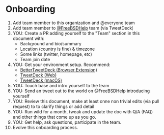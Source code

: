 Onboarding
==========

1. Add team member to this organization and @everyone team
2. Add team member to [@FreeBSDHelp](https://twitter.com/FreeBSDHelp) team (via TweetDeck)
3. YOU: Create a PR adding yourself to the "Team" section in this document with:
   * Background and bio/summary
   * Location (country is fine) & timezone
   * Some links (twitter, homepage, etc)
   * Team join date
5. YOU: Get your environment setup. Recommend:
   * [BetterTweetDeck (Browser Extension)](https://better.tw/)
   * [TweetDeck (Web)](https://tweetdeck.twitter.com/)
   * [TweetDeck (macOS)](https://apps.apple.com/us/app/tweetdeck-by-twitter/id485812721)
6. YOU: Touch base and intro yourself to the team
7. YOU: Send an tweet out to the world on @FreeBSDHelp introducing yourself
8. YOU: Review this document, make at least onne non trivial edits (via pull request) to to clarify things or add detail
9. YOU: Run wild for a month, tweak and update the doc with Q/A (FAQ) and other things that come up as you go.
10. YOU: Get help, ask questions, participate in the team.
11. Evolve this onboarding process.
